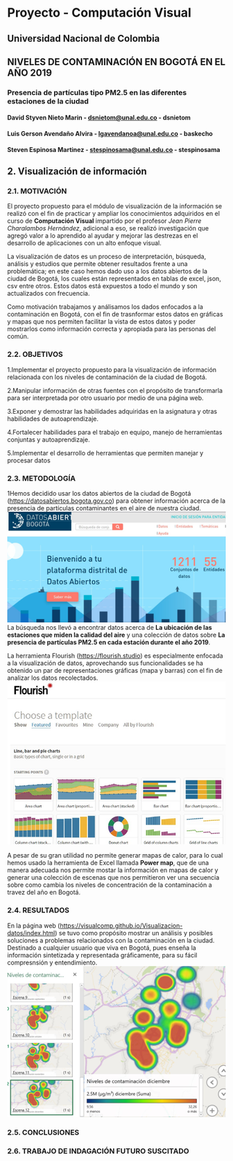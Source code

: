 # Proyecto - Computación Visual
## Universidad Nacional de Colombia

## NIVELES DE CONTAMINACIÓN EN BOGOTÁ EN EL AÑO 2019
### Presencia de partículas tipo PM2.5 en las diferentes estaciones de la ciudad

#### David Styven Nieto Marin - dsnietom@unal.edu.co - dsnietom
#### Luis Gerson Avendaño Alvira - lgavendanoa@unal.edu.co - baskecho
#### Steven Espinosa Martinez - stespinosama@unal.edu.co - stespinosama

## 2. Visualización de información

### 2.1. MOTIVACIÓN
El proyecto propuesto  para el módulo de visualización de la información se realizó con el fin de practicar y ampliar los conocimientos adquiridos en el curso de **Computación Visual** impartido por el profesor *Jean Pierre Charalambos Hernández*, adicional a eso, se realizó investigación que agregó valor a lo aprendido al ayudar y mejorar las destrezas en el desarrollo de aplicaciones con un alto enfoque visual.

La visualización de datos es un proceso de interpretación, búsqueda, análisis y estudios que permite 
obtener resultados frente a una problemática; en este caso hemos dado uso a los datos abiertos de la ciudad de Bogotá, los cuales están representados en tablas de excel, json, csv entre otros. Estos datos está expuestos a todo el mundo y son actualizados con frecuencia.

Como motivación trabajamos y análisamos los dados enfocados a la contaminación en Bogotá, con el fin de trasnformar estos datos en gráficas y mapas que nos permiten facilitar la vista de estos datos y poder mostrarlos como información correcta y apropiada para las personas del común.

### 2.2. OBJETIVOS
1.Implementar el proyecto propuesto para la visualización de información relacionada con los niveles de contaminación de la ciudad de Bogotá. &nbsp;

2.Manipular información de otras fuentes con el propósito de transformarla para ser interpretada por otro usuario por medio de una página web. &nbsp;

3.Exponer y demostrar las habilidades adquiridas en la asignatura y otras habilidades de autoaprendizaje.

4.Fortalecer habilidades para el trabajo en equipo, manejo de herramientas conjuntas y autoaprendizaje.

5.Implementar el desarrollo de herramientas que permiten manejar y procesar datos

### 2.3. METODOLOGÍA

1Hemos decidido usar los datos abiertos de la ciudad de Bogotá (https://datosabiertos.bogota.gov.co) para obtener información acerca de la presencia de partículas contaminantes en el aire de nuestra ciudad.
![Error en imagen](./resources/opendata.jpg)
La búsqueda nos llevó a encontrar datos acerca de **La ubicación de las estaciones que miden la calidad del aire** y una colección de datos sobre **La presencia de partículas PM2.5 en cada estación durante el año 2019**.

La herramienta Flourish (https://flourish.studio) es especialmente enfocada a la visualización de datos, aprovechando sus funcionalidades se ha obtenido un par de representaciones gráficas (mapa y barras) con el fin de analizar los datos recolectados.
![Error en imagen](./resources/flourish.jpg)

A pesar de su gran utilidad no permite generar mapas de calor, para lo cual hemos usado la herramienta de Excel llamada **Power map**, que de una manera adecuada nos permite mostar la información en mapas de calor y generar una colección de escenas que nos permitieron ver una secuencia sobre como cambia los niveles de concentración de la contaminación a travez del año en Bogotá.
### 2.4. RESULTADOS

En la página web (https://visualcomp.github.io/Visualizacion-datos/index.html) se tuvo como propósito mostrar un análisis y posibles soluciones a problemas relacionados con la contaminación en la ciudad. Destinado a cualquier usuario que viva en Bogotá, pues enseña la información sintetizada y representada gráficamente, para su fácil compresnsión y entendimiento.
![Error en imagen](./resources/powermap.jpg)
### 2.5. CONCLUSIONES

### 2.6. TRABAJO DE INDAGACIÓN FUTURO SUSCITADO
